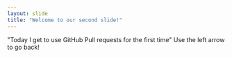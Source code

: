 ```yaml
---
layout: slide
title: "Welcome to our second slide!"
---
```

"Today I get to use GitHub Pull requests for the first time"
Use the left arrow to go back!
